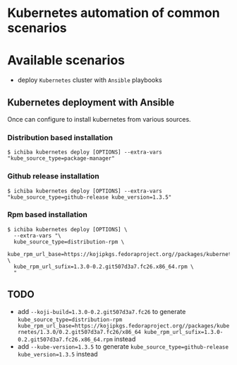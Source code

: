 # Kubernetes automation of common scenarios

# Available scenarios

* deploy ``Kubernetes`` cluster with ``Ansible`` playbooks

## Kubernetes deployment with Ansible

Once can configure to install kubernetes from various sources.

### Distribution based installation

```
$ ichiba kubernetes deploy [OPTIONS] --extra-vars "kube_source_type=package-manager"
```

### Github release installation

```
$ ichiba kubernetes deploy [OPTIONS] --extra-vars "kube_source_type=github-release kube_version=1.3.5"
```

### Rpm based installation

```
$ ichiba kubernetes deploy [OPTIONS] \
  --extra-vars "\
  kube_source_type=distribution-rpm \
  kube_rpm_url_base=https://kojipkgs.fedoraproject.org//packages/kubernetes/1.3.0/0.2.git507d3a7.fc26/x86_64 \
  kube_rpm_url_sufix=1.3.0-0.2.git507d3a7.fc26.x86_64.rpm \
  "
```

## TODO

* add ``--koji-build=1.3.0-0.2.git507d3a7.fc26`` to generate ``kube_source_type=distribution-rpm kube_rpm_url_base=https://kojipkgs.fedoraproject.org//packages/kubernetes/1.3.0/0.2.git507d3a7.fc26/x86_64 kube_rpm_url_sufix=1.3.0-0.2.git507d3a7.fc26.x86_64.rpm`` instead
* add ``--kube-version=1.3.5`` to generate ``kube_source_type=github-release kube_version=1.3.5`` instead
